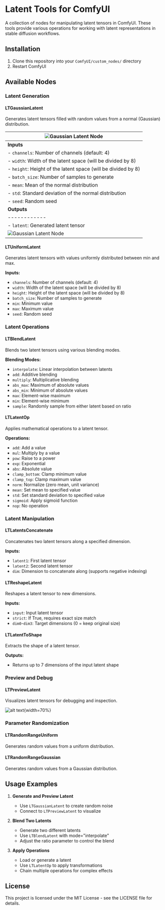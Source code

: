 # Latent Tools for ComfyUI

A collection of nodes for manipulating latent tensors in ComfyUI. These tools provide various operations for working with latent representations in stable diffusion workflows.

## Installation

1. Clone this repository into your `ComfyUI/custom_nodes/` directory
2. Restart ComfyUI

## Available Nodes

### Latent Generation

#### LTGaussianLatent

Generates latent tensors filled with random values from a normal (Gaussian) distribution.

| ![Gaussian Latent Node](assets/GaussianLatent.png) |
|------------|
| **Inputs** |
| - `channels`: Number of channels (default: 4) |
| - `width`: Width of the latent space (will be divided by 8) |
| - `height`: Height of the latent space (will be divided by 8) |
| - `batch_size`: Number of samples to generate |
| - `mean`: Mean of the normal distribution |
| - `std`: Standard deviation of the normal distribution |
| - `seed`: Random seed |
| **Outputs** |
|------------|
| - `latent`: Generated latent tensor |
| ![Gaussian Latent Node](assets/GaussianPlot.png) |

#### LTUniformLatent
Generates latent tensors with values uniformly distributed between min and max.

**Inputs:**
- `channels`: Number of channels (default: 4)
- `width`: Width of the latent space (will be divided by 8)
- `height`: Height of the latent space (will be divided by 8)
- `batch_size`: Number of samples to generate
- `min`: Minimum value
- `max`: Maximum value
- `seed`: Random seed

### Latent Operations

#### LTBlendLatent
Blends two latent tensors using various blending modes.

**Blending Modes:**
- `interpolate`: Linear interpolation between latents
- `add`: Additive blending
- `multiply`: Multiplicative blending
- `abs_max`: Maximum of absolute values
- `abs_min`: Minimum of absolute values
- `max`: Element-wise maximum
- `min`: Element-wise minimum
- `sample`: Randomly sample from either latent based on ratio

#### LTLatentOp
Applies mathematical operations to a latent tensor.

**Operations:**
- `add`: Add a value
- `mul`: Multiply by a value
- `pow`: Raise to a power
- `exp`: Exponential
- `abs`: Absolute value
- `clamp_bottom`: Clamp minimum value
- `clamp_top`: Clamp maximum value
- `norm`: Normalize (zero mean, unit variance)
- `mean`: Set mean to specified value
- `std`: Set standard deviation to specified value
- `sigmoid`: Apply sigmoid function
- `nop`: No operation

### Latent Manipulation

#### LTLatentsConcatenate
Concatenates two latent tensors along a specified dimension.

**Inputs:**
- `latent1`: First latent tensor
- `latent2`: Second latent tensor
- `dim`: Dimension to concatenate along (supports negative indexing)

#### LTReshapeLatent
Reshapes a latent tensor to new dimensions.

**Inputs:**
- `input`: Input latent tensor
- `strict`: If True, requires exact size match
- `dim0`-`dim3`: Target dimensions (0 = keep original size)

#### LTLatentToShape
Extracts the shape of a latent tensor.

**Outputs:**
- Returns up to 7 dimensions of the input latent shape

### Preview and Debug

#### LTPreviewLatent
Visualizes latent tensors for debugging and inspection.

![alt text](assets/LTPreviewLatent.png){width=70%}

### Parameter Randomization

#### LTRandomRangeUniform
Generates random values from a uniform distribution.

#### LTRandomRangeGaussian
Generates random values from a Gaussian distribution.

## Usage Examples

1. **Generate and Preview Latent**
   - Use `LTGaussianLatent` to create random noise
   - Connect to `LTPreviewLatent` to visualize

2. **Blend Two Latents**
   - Generate two different latents
   - Use `LTBlendLatent` with mode="interpolate"
   - Adjust the ratio parameter to control the blend

3. **Apply Operations**
   - Load or generate a latent
   - Use `LTLatentOp` to apply transformations
   - Chain multiple operations for complex effects

## License

This project is licensed under the MIT License - see the LICENSE file for details.